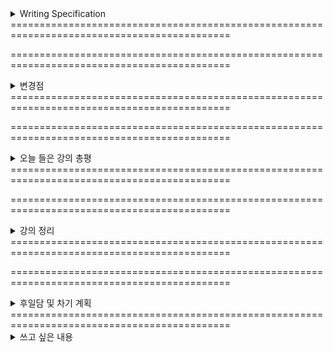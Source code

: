 <details>
<summary>Writing Specification</summary>
<div markdown="1">

>Date : 22.01.18
>
>강좌 분류 : boostcamp AI Tech - AI Mathmatics
>
>>강좌 번호 : 7
>>
>>제목 : 통계학 맛보기
>
>>강좌 번호 : 8
>>
>>제목 : 베이즈 통계학 맛보기
>
>강좌 분류 : boostcamp AI Tech - Python
>
>>강좌 번호 : 3-1
>>
>>제목 : Python Data Structure
>
>>강좌 번호 : 3-2
>>
>>제목 : Pythonic Code
>
>>강좌 번호 : 4-1
>>
>>제목 : Python Object Oriented Programming
>
>>강좌 번호 : 4-2
>>
>>제목 : Module and Project

</div>
</details>
============================================================================================

============================================================================================

<details>
<summary>변경점</summary>
<div markdown="1">

내가 글을 너무 많이 쓰다 보니,

캠퍼 분들이 읽어야 할 필수 정보를 보기 좋게 남기지 않아 괜한 소요를 주었다.

글의 구성을 바꾸었기 때문에, 이전보다 그런 현상은 줄었을 것이고, 

필요한 정보는 쏙쏙 뽑아 볼 수 있어 가독성에 있어 굉장한 개선이 될 변화로 기대하고 있다.

앞으로의 작성 목표도 이전처럼 정리 안 한 자취방 같은 일기장이 되지 않고,

선택 가능한 정보의 바다 같은 기록이 되도록 작성하기라고 정해놓고자 한다.

</div>
</details>
============================================================================================

============================================================================================

<details>
<summary>오늘 들은 강의 총평</summary>
<div markdown="1">

오늘 확률과 통계를 배웠는데, 뭔가 어수선해서 제대로 못 배운 느낌도 있고, 스스로의 공부 퀄리티도 마음에 들지 않았다.

무언가, 개선이 필요하다고 생각한다.

오늘 의문이 들었던 파트는 오늘 내가 해결하지 않으면 안 되게 되었다.

그래서, 오늘은 독하게 마음 먹고 이론 정리를 시작해볼 계획이다.

내가 이전에 강조한 3개의 과목은 각자의 타겟이 있다. 여기부턴 내 나름대로 분석한 것인데,

> 1. 선형대수학은 그 과목과 더불어 FFT, 병렬 연산과 같은 모든 계산의 틀과 기술을 제공한다.
>
> 이 것을 연구하는 것은 Academic한 분야도 존재하지만,
> 
> 유별나게 SW를 넘어 HW까지 관여하여 굉장히 넓고 실용적인 연구가 진행되며,
>
> 따라서 연산 성능을 따지는 연구가 이루어지기도 한다. AI 반도체 개발하는 친구가 저런 걸 하는 것을 보았다.
>
> 2. 최적화 이론은 무엇을 위해 계산할지 관여하여 모델의 최적화 도달이라는 것에 관심 가지는 과목으로,
>
> 신경망의 모델링, 학습 전략 개선 등을 연구하는 Academic한 연구가 많이 이루어지는 편이고,
>
> 이런 연구들이 보통 SOTA(State Of The Art)라고 불리는 연구 결과를 지칭하면 이런 것들이다.
>
> 3. 확률과 통계, 이 과목은 전에 말한 Objective Function을 구성, 기계 학습 목표를 달성함에 있어서
>
> **출력과 목표로부터 가장 가까운 곳에서 전체 시스템에 가장 직접적으로 수학적으로 관여하는 이론**이다.
>
>> 부족한 나의 제어공학적인 측면에서 보면,
>>
>> 추론(Inference) 단계에서는 분명히 시스템(System)의 입력(Input)은 데이터(Data)이지만,
>>
>> 학습(Training)하는 과정에서는 데이터로부터 나온 출력(Output)과 라벨링된 데이터(아닐 수도, 없을 수도 있지만)를 연결하는
>>
>> 목적 함수(Objective/Cost/Loss Function) 역시 입력의 큰 부분, 역전파(Back Propagation) 과정에 관여하고 있다.
>>
>> 이 입력이 관측되는 값만을 활용하는 제어 시스템과 달리 수학적인 연산이 엮여 있는 형태라면, 이 수학을 등한시할 수 없다.
>>
>> 입력이 무엇이 들어오는지 제대로 모르고 설계하는 시스템을 본 적이 있는가? 돌아가긴 할 것 같은가?
>>
>> 특성방정식을 세우고 성능을 평가해도, 입력은 무슨 형태로 주어지는 것을 가정하고 설계하고, 평가한다.
>
> 그러나 오해하면 안 되는 것이, 각 연구들이 서로의 부분을 신경 안 쓰고 독립적으로 진행되는 것은 절대 아니다.
>
> 내 나름대로 보기에 그런 특성이 있다는 것이다. **당연히 내 의견은 틀리거나 실제와 다를 수 있다.**

내가 이 것을 제대로 이해하지 못하면, 나의 발전은 여기서 더 이상 없다.

남들이 쉽게 이해할 수 있을 만큼 기록할 수 있다면, 나의 발전과 더불어 시너지를 바라볼 수도 있다.

오늘 정리 목표는, 이 글을 읽는 모든 사람이 정리를 읽었을 때, 흐름을 이해할 수 있을 만큼 작성할 계획이다.

파이썬 강의에 대해서도 요즘 고민이 많다.

늘 그렇듯 파이썬 강의를 들으며 다이어리를 작성 중인데, 요즘 이걸 다시 봐야하지 않나? 라는 고민을 하고 있다.

라디오처럼 들으면서 느낀 건데, 그렇게 알아야할 기능들이 많았단 말인가? 라는 고민을 좀 해본다.

생각없이 코딩을 할 것이 아니고, 여태까지 코딩하다가 한 번씩 문제를 일으킨 경험이 있을텐데 말이다.

진도에 치여(버렸다는 핑계를 대면)서, 진짜 중요한 것을 치워버린 것이 아닌가? 라는 고민을 좀 해보고 있다.

진짜, 성실함의 문제일지도.

</div>
</details>
============================================================================================

============================================================================================

<details>
<summary>강의 정리</summary>
<div markdown="1">

정리는 목차 형태로 제공할까 한다. 필요한 것만 보면 된다.

<details>
<summary>1. 확률론 맛보기 정리</summary>
<div markdown="1">

<details>
<summary>조건부 확률, Conditional Probability</summary>
<div markdown="1">

조건부 확률, 나는 이 개념이 기계 학습 내 확률/통계론에 사용되는 개념 중에서 가장 중요한 기초라고 생각한다.

내가 생각하는 조건부 확률 개념의 핵심은, **Universe Set을 제한** 한다는 것이다.

거창하게, "우주" 속에서 내가 원하는 부분만 보고 그 좁아진 세상 안에서의 확률을 구해보겠다는 것이다.

> 오늘 내가 치킨을 먹을 확률을 모든 경우의 수에서 보면, 그 치킨이 아침인지, 점심인지, 저녁인지 등등에 다양한 원인과 요소들이 존재하며 이들이 모두 경우의 수가 존재하고 따라서 확률에 영향을 미친다.
> 
> 만약 내가, "저녁에 맥주를 먹을 것"이며, "저녁에 맥주를 먹는 내가 그 때 같이 치킨을 먹을 확률"을 구하면
> 
> 치킨과 맥주는 궁합이 잘 맞으니 확률이 조금 더 오르고, 술 마시면 저녁에 마시는게 편하니 확률이 조금 오르고..
> 
> 말은 이렇게 해도 사실 확률이 안 오르고 떨어져도 상관 없다. **제시된 상황이 내가 봐야할 경우의 수를 줄여 주는 것이 핵심이다.**

A,B가 어떤 사건이 일어나는 것을 지칭하고, P(x)가 x가 일어날 확률을 지칭할 때, P(A|B)는 아래와 같다.

$P(A|B) = P(A\cap B) / P(B)$

이 때 분모 $P(B)$ 가 Universe Set을 제한하는 개념이 된다. B가 발생한 경우의 수만을 보는 것이다.

어차피 $P(A\cap B)$ 는 P(B)보다 클 수는 없고, 같다면 B가 발생하면 A는 필연적으로 발생하니 1이다.

> 위 예시에서 $P(A\cap B)$ = "저녁에 맥주와 같이 치킨을 먹을 확률", $P(B)$ = "저녁에 맥주를 먹을 확률"

이제 교재에 나온 **"조건부확률 P(y|x)는 입력변수 x에 대해 정답이 y일 확률을 의미합니다."** 의 의미도 여기에 비추어 해석하면 이해하기 쉽다.

> 이상적인 케이스는 Posteriori probability P(y|x)를 직접 구하는 것이다. 진짜 구하고 싶은 것은 맞으니까
> 
> 그러나 아쉽게도 이것은 Brutal 이라고 표현되는, 직접 구하기엔 굉장히 구하기 어렵고, 비싼 댓가가 필요하다.
> 
> 그러나 우리는 베이즈 정리(Bayes Rule, 이따가 정리할 그 것 맞다.)를 통해 가능도(우도, Likelihood) 함수 P(x|y)와 prior probability P(y), Evidence P(x)로 구할 수 있다.
>
>> 이 부분, 무의식적으로 적다보니 한번 틀린 부분이다. 다시 공부해보자
</div>
</details>


</div>
</details>
============================================================================================
<details>
<summary>2. 통계학 맛보기 정리</summary>
<div markdown="1">

통계적 모델링, 적절한 가정(Hypothesis) 위에서 확률 분포를 추정하는 것

목적 : 불확실성(Uncertainty)을 고려한 위험(Risk)의 최소화

</div>
</details>
============================================================================================
<details>
<summary>3. 베이즈 통계학 맛보기 정리</summary>
<div markdown="1">

여기다 적어

</div>
</details>
============================================================================================

</div>
</details>
============================================================================================

============================================================================================

<details>
<summary>후일담 및 차기 계획</summary>
<div markdown="1">

포맷을 바꿨더니, 작성이 너무 어지럽다.

이 토글 기능에 Cell처럼 볼 수 있는 기능이 VS Code에 있으면 조금 편집하긴 편하겠다..

오늘 피어세션까지 심화 과제를 주어진 목표까지 마무리 짓지 못 했다.

무슨 핑계가 있던 이렇게 해선 안 되었다.

오늘은 밀린 과제를 하고 공부를 필요한 만큼 하느라 밤을 조금 샐 것 같다.

어차피 다시 불면증이 오고 있어서 3시 이전엔 잠이 잘 안 온다.

(3:18 추가) : 그런데 지금까지 했는데 확률 정리가 끝나지 않았다. 머리 속에서 맴도는 감이 있음..

(어제는 아침에 코로나 검사를 받기 위해 억지로 자야했다.)

근데 9시에 강의 닫는 거 진지하게 11시까지 늘려달라고 요청드려볼까... 강의들으려고 저녁을 맨날 9시에 먹어...

~~(요즘 밤에 운동도 못해서 자꾸 살만 찌는데, 최소 6시 이후엔 안 먹어 왔는데 부스트캠프가 먹게 하고 있음.)~~

에구.. 코로나가 빨리 해결되었으면 좋겠다는 내 바람과 달리,

오늘 문자로 미래관 "발" 코로나가 우리 학교 기숙사 한 동을 덮쳤고,

미래관 "옆" 다른 학과 건물도 코로나 확진자가 발생했다. 

구독자는 아니지만 넷플릭스에 "지금 우리 학교는" 이란 웹툰 원작의 드라마가 방영되고 있는 것 같던데,

난 왜 그 드라마 같은 현실 속에서 살고 있는 걸까.

내일 검사 결과를 기다리는 마음이 조금 무거워졌다.

차기 계획
1. CNN/RNN 강의 듣기, 기본 문제 풀기
2. RNN Backpropagation 심화 과제 풀기
3. 못다한 확률 정리 마무리 짓기

</div>
</details>
============================================================================================











<details>
<summary>쓰고 싶은 내용</summary>
<div markdown="1">

여기다 적어

</div>
</details>





























































